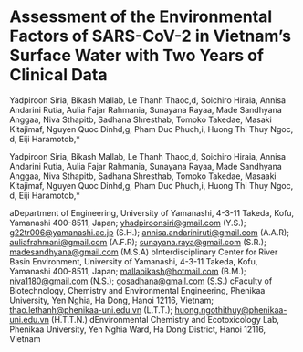 # Assessment of the Environmental Factors of SARS-CoV-2 in Vietnam’s Surface Water with Two Years of Clinical Data


Yadpiroon Siria, Bikash Mallab, Le Thanh Thaoc,d, Soichiro Hiraia, Annisa Andarini Rutia, Aulia Fajar Rahmania, Sunayana Rayaa, Made Sandhyana Anggaa, Niva Sthapitb, Sadhana Shresthab, Tomoko Takedae, Masaki Kitajimaf, Nguyen Quoc Dinhd,g, Pham Duc Phuch,i, Huong Thi Thuy Ngoc, d, Eiji Haramotob,*

Yadpiroon Siria, Bikash Mallab, Le Thanh Thaoc,d, Soichiro Hiraia, Annisa Andarini Rutia, Aulia Fajar Rahmania, Sunayana Rayaa, Made Sandhyana Anggaa, Niva Sthapitb, Sadhana Shresthab, Tomoko Takedae, Masaaki Kitajimaf, Nguyen Quoc Dinhd,g, Pham Duc Phuch,i, Huong Thi Thuy Ngoc, d, Eiji Haramotob,*

aDepartment of Engineering, University of Yamanashi, 4-3-11 Takeda, Kofu, Yamanashi 400-8511, Japan; yhadpiroonsiri@gmail.com (Y.S.); g22tr006@yamanashi.ac.jp (S.H.); annisa.andariniruti@gmail.com (A.A.R); auliafrahmani@gmail.com (A.F.R); sunayana.raya@gmail.com (S.R.); madesandhyana@gmail.com (M.S.A)
bInterdisciplinary Center for River Basin Environment, University of Yamanashi, 4-3-11 Takeda, Kofu, Yamanashi 400-8511, Japan; mallabikash@hotmail.com (B.M.); niva1180@gmail.com (N.S.); gosadhana@gmail.com (S.S.)
cFaculty of Biotechnology, Chemistry and Environmental Engineering, Phenikaa University, Yen Nghia, Ha Dong, Hanoi 12116, Vietnam; thao.lethanh@phenikaa-uni.edu.vn (L.T.T.); huong.ngothithuy@phenikaa-uni.edu.vn (H.T.T.N.)
dEnvironmental Chemistry and Ecotoxicology Lab, Phenikaa University, Yen Nghia Ward, Ha Dong District, Hanoi 12116, Vietnam



